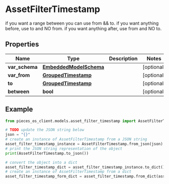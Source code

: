 # AssetFilterTimestamp

if you want a range between you can use from && to.  if you want anything before, use to and NO from.  if you want anything after, use from and NO to.

## Properties

Name | Type | Description | Notes
------------ | ------------- | ------------- | -------------
**var_schema** | [**EmbeddedModelSchema**](EmbeddedModelSchema) |  | [optional] 
**var_from** | [**GroupedTimestamp**](GroupedTimestamp) |  | [optional] 
**to** | [**GroupedTimestamp**](GroupedTimestamp) |  | [optional] 
**between** | **bool** |  | [optional] 

## Example

```python
from pieces_os_client.models.asset_filter_timestamp import AssetFilterTimestamp

# TODO update the JSON string below
json = "{}"
# create an instance of AssetFilterTimestamp from a JSON string
asset_filter_timestamp_instance = AssetFilterTimestamp.from_json(json)
# print the JSON string representation of the object
print(AssetFilterTimestamp.to_json())

# convert the object into a dict
asset_filter_timestamp_dict = asset_filter_timestamp_instance.to_dict()
# create an instance of AssetFilterTimestamp from a dict
asset_filter_timestamp_form_dict = asset_filter_timestamp.from_dict(asset_filter_timestamp_dict)
```



